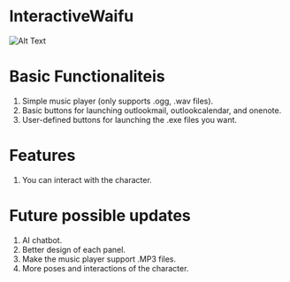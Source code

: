 # InteractiveWaifu
![Alt Text](https://github.com/TopologicalQuantumRose/InteractiveWaifu/blob/master/waifu.gif)

# Basic Functionaliteis
1. Simple music player (only supports .ogg, .wav files).
3. Basic buttons for launching outlookmail, outlookcalendar, and onenote.
2. User-defined buttons for launching the .exe files you want.

# Features
1. You can interact with the character.

# Future possible updates
1. AI chatbot.
2. Better design of each panel.
3. Make the music player support .MP3 files.
4. More poses and interactions of the character.
